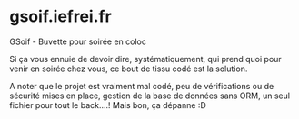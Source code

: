 # gsoif.iefrei.fr
GSoif - Buvette pour soirée en coloc

Si ça vous ennuie de devoir dire, systématiquement, qui prend quoi pour venir en soirée chez vous, ce bout de tissu codé est la solution.

A noter que le projet est vraiment mal codé, peu de vérifications ou de sécurité mises en place, gestion de la base de données sans ORM, un seul fichier pour tout le back....!
Mais bon, ça dépanne :D
